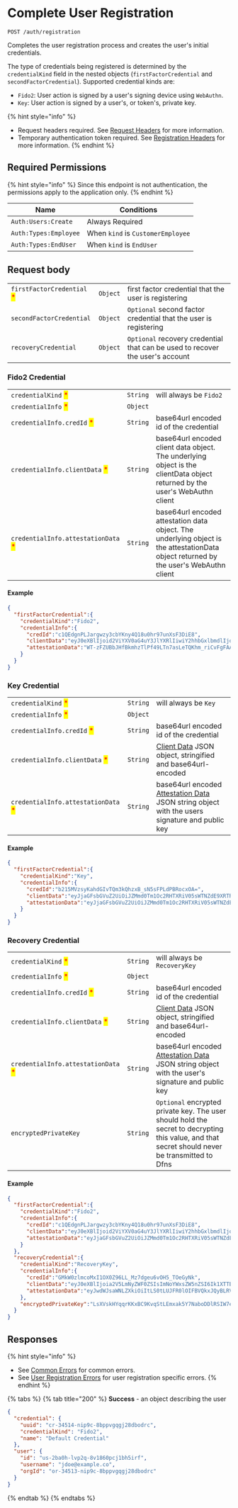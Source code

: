 # Complete User Registration

`POST /auth/registration`

Completes the user registration process and creates the user's initial credentials.

The type of credentials being registered is determined by the `credentialKind` field in the nested objects (`firstFactorCredential` and `secondFactorCredential`). Supported credential kinds are:

* `Fido2`: User action is signed by a user's signing device using `WebAuthn`.
* `Key`: User action is signed by a user's, or token's, private key.

{% hint style="info" %}
* Request headers required. See [Request Headers](../../../getting-started/request-headers.md) for more information.
* Temporary authentication token required. See [Registration Headers](../../../getting-started/request-headers.md#registration-headers) for more information.
{% endhint %}

## Required Permissions

{% hint style="info" %}
Since this endpoint is not authentication, the permissions apply to the application only.
{% endhint %}

| Name                  | Conditions                        |
| --------------------- | --------------------------------- |
| `Auth:Users:Create`   | Always Required                   |
| `Auth:Types:Employee` | When `kind` is `CustomerEmployee` |
| `Auth:Types:EndUser`  | When `kind` is `EndUser`          |

## Request body

|                                                            |          |                                                                               |
| ---------------------------------------------------------- | -------- | ----------------------------------------------------------------------------- |
| `firstFactorCredential` <mark style="color:red;">\*</mark> | `Object` | first factor credential that the user is registering                          |
| `secondFactorCredential`                                   | `Object` | `Optional` second factor credential that the user is registering              |
| `recoveryCredential`                                       | `Object` | `Optional` recovery credential that can be used to recover the user's account |

### Fido2 Credential

|                                                                     |          |                                                                                                                                       |
| ------------------------------------------------------------------- | -------- | ------------------------------------------------------------------------------------------------------------------------------------- |
| `credentialKind` <mark style="color:red;">\*</mark>                 | `String` | will always be `Fido2`                                                                                                                |
| `credentialInfo` <mark style="color:red;">\*</mark>                 | `Object` |                                                                                                                                       |
| `credentialInfo.credId` <mark style="color:red;">\*</mark>          | `String` | base64url encoded id of the credential                                                                                                |
| `credentialInfo.clientData` <mark style="color:red;">\*</mark>      | `String` | base64url encoded client data object. The underlying object is the clientData object returned by the user's WebAuthn client           |
| `credentialInfo.attestationData` <mark style="color:red;">\*</mark> | `String` | base64url encoded attestation data object. The underlying object is the attestationData object returned by the user's WebAuthn client |

#### Example

```json
{
  "firstFactorCredential":{
    "credentialKind":"Fido2",
    "credentialInfo":{
      "credId":"c1QEdgnPLJargwzy3cbYKny4Q18u0hr97unXsF3DiE8",
      "clientData":"eyJ0eXBlIjoid2ViYXV0aG4uY3JlYXRlIiwiY2hhbGxlbmdlIjoiTVdNME1tWTVZVFEwTURSaU56ZGhOVEZoTnpZNU9EUXdOV0k1WlRRNFkyUmhPRFppTkRrM1pUWXpPVEU1T0dZeU1EY3haakJqWXprNE1tUTVZelkxTUEiLCJvcmlnaW4iOiJodHRwczovL2FwcC5kZm5zLm5pbmphIiwiY3Jvc3NPcmlnaW4iOmZhbHNlfQ",
      "attestationData":"WT-zFZUBbJHfBkmhzTlPf49LTn7asLeTQKhm_riCvFgFAAAAAA"
    }
  }
}
```

### Key Credential

|                                                                     |          |                                                                                                                                                                          |
| ------------------------------------------------------------------- | -------- | ------------------------------------------------------------------------------------------------------------------------------------------------------------------------ |
| `credentialKind` <mark style="color:red;">\*</mark>                 | `String` | will always be `Key`                                                                                                                                                     |
| `credentialInfo` <mark style="color:red;">\*</mark>                 | `Object` |                                                                                                                                                                          |
| `credentialInfo.credId` <mark style="color:red;">\*</mark>          | `String` | base64url encoded id of the credential                                                                                                                                   |
| `credentialInfo.clientData` <mark style="color:red;">\*</mark>      | `String` | [Client Data](../../../advanced-topics/authentication/api-objects.md#key-credential) JSON object, stringified and base64url-encoded                                      |
| `credentialInfo.attestationData` <mark style="color:red;">\*</mark> | `String` | base64url encoded [Attestation Data ](../../../advanced-topics/authentication/api-objects.md#key-credential-1)JSON string object with the users signature and public key |

#### Example

```json
{
  "firstFactorCredential":{
    "credentialKind":"Key",
    "credentialInfo":{
      "credId":"b215MVzsyKahdGIvTQm3kQhzxB_sN5sFPLdPBRocxOA=",
      "clientData":"eyJjaGFsbGVuZ2UiOiJZMmd0Tm1Oc2RHTXRiV05sWTNZdE9XRTRPV2QxYnpKd1lqYzBOVEp4Y2ciLCJjcm9zc09yaWdpbiI6ZmFsc2UsIm9yaWdpbiI6Imh0dHBzOi8vYXBwLmRmbnMud3RmIiwidHlwZSI6ImtleS5jcmVhdGUifQ==",
      "attestationData":"eyJjaGFsbGVuZ2UiOiJZMmd0Tm1Oc2RHTXRiV05sWTNZdE9XRTRPV2QxYnpKd1lqYzBOVEp4Y2ciLCJjcm9zc09yaWdpbiI6ZmFsc2UsIm9yaWdpbiI6Imh0dHBzOi8vYXBwLmRmbnMud3RmIiwidHlwZSI6ImtleS5jcmVhdGUifQ=="
    }
  }
}
```

### Recovery Credential

|                                                                     |          |                                                                                                                                                                           |
| ------------------------------------------------------------------- | -------- | ------------------------------------------------------------------------------------------------------------------------------------------------------------------------- |
| `credentialKind` <mark style="color:red;">\*</mark>                 | `String` | will always be `RecoveryKey`                                                                                                                                              |
| `credentialInfo` <mark style="color:red;">\*</mark>                 | `Object` |                                                                                                                                                                           |
| `credentialInfo.credId` <mark style="color:red;">\*</mark>          | `String` | base64url encoded id of the credential                                                                                                                                    |
| `credentialInfo.clientData` <mark style="color:red;">\*</mark>      | `String` | [Client Data](../../../advanced-topics/authentication/api-objects.md#key-credential) JSON object, stringified and base64url-encoded                                       |
| `credentialInfo.attestationData` <mark style="color:red;">\*</mark> | `String` | base64url encoded [Attestation Data](../../../advanced-topics/authentication/api-objects.md#key-credential-1) JSON string object with the user's signature and public key |
| `encryptedPrivateKey`                                               | `String` | `Optional` encrypted private key. The user should hold the secret to decrypting this value, and that secret should never be transmitted to Dfns                           |

#### Example

```json
{
  "firstFactorCredential":{
    "credentialKind":"Fido2",
    "credentialInfo":{
      "credId":"c1QEdgnPLJargwzy3cbYKny4Q18u0hr97unXsF3DiE8",
      "clientData":"eyJ0eXBlIjoid2ViYXV0aG4uY3JlYXRlIiwiY2hhbGxlbmdlIjoiTVdNME1tWTVZVFEwTURSaU56ZGhOVEZoTnpZNU9EUXdOV0k1WlRRNFkyUmhPRFppTkRrM1pUWXpPVEU1T0dZeU1EY3haakJqWXprNE1tUTVZelkxTUEiLCJvcmlnaW4iOiJodHRwczovL2FwcC5kZm5zLm5pbmphIiwiY3Jvc3NPcmlnaW4iOmZhbHNlfQ",
      "attestationData":"eyJjaGFsbGVuZ2UiOiJZMmd0Tm1Oc2RHTXRiV05sWTNZdE9XRTRPV2QxYnpKd1lqYzBOVEp4Y2ciLCJjcm9zc09yaWdpbiI6ZmFsc2UsIm9yaWdpbiI6Imh0dHBzOi8vYXBwLmRmbnMud3RmIiwidHlwZSI6ImtleS5jcmVhdGUifQ"
    }
  },
  "recoveryCredential":{
    "credentialKind":"RecoveryKey",
    "credentialInfo":{
      "credId":"GMkW0zlmcoMxI1OX0Z96LL_Mz7dgeu6vOH5_TOeGyNk",
      "clientData":"eyJ0eXBlIjoia2V5LmNyZWF0ZSIsImNoYWxsZW5nZSI6Ik1XTTBNbVk1WVRRME1EUmlOemRoTlRGaE56WTVPRFF3TldJNVpUUTRZMlJoT0RaaU5EazNaVFl6T1RFNU9HWXlNRGN4WmpCall6azRNbVE1WXpZMU1BIiwib3JpZ2luIjoiaHR0cHM6Ly9hcHAuZGZucy5uaW5qYSIsImNyb3NzT3JpZ2luIjpmYWxzZX0",
      "attestationData":"eyJwdWJsaWNLZXkiOiItLS0tLUJFR0lOIFBVQkxJQyBLRVktLS0tLVxuTUZrd0V3WUhLb1pJemowQ0FRWUlLb1pJemowREFRY0RRZ0FFOWNHMm1FNERXSGJ3d2xMUlNLQkxaOW02K1FzQ1xuZU9xV0poMXg1VnZSSFpNYVBMUWxScmhoZ2JIbTh1bmE0aDhTK0w1bzhzVjhIdnVqYmwzTXJBVGozUT09XG4tLS0tLUVORCBQVUJMSUMgS0VZLS0tLS1cbiIsInNpZ25hdHVyZSI6IjMwNDYwMjIxMDBiZjBjZGU3ZGIyODQ0ZDhmOTIyZWQyOTNmN2E4NTVjM2U1Y2YzMjUxZjFhY2Q3M2I4MjNiNWZiOTIzZDNiY2FiMDIyMTAwY2YxM2U2ZDliY2ZiMjc3M2Q5ZDkyMDU4M2YwMWE0ODAyYmI4OTg5Y2NmZjMzNjJkYzJmN2U1ZjRmMTQzZjA2ZiJ9"
    },
    "encryptedPrivateKey":"LsXVskHYqqrKKxBC9KvqStLEmxak5Y7NaboDDlRSIW7evUJpQTT1AYvx0EsFskmriaVb3AjTCGEv7gqUKokml1USL7+dVmrUVhV+cNWtS5AorvRuZr1FMGVKFkW1pKJhFNH2e2O661UhpyXsRXzcmksA7ZN/V37ZK7ITue0gs6I="
  }
}
```

## Responses

{% hint style="info" %}
* See [Common Errors](../../../getting-started/errors.md#common-errors) for common errors.
* See [User Registration Errors](../../../getting-started/errors.md#user-registration-errors) for user registration specific errors.
{% endhint %}

{% tabs %}
{% tab title="200" %}
**Success** - an object describing the user

```json
{
  "credential": {
    "uuid": "cr-34514-nip9c-8bppvgqgj28dbodrc",
    "credentialKind": "Fido2",
    "name": "Default Credential"
  },
  "user": {
    "id": "us-2ba0h-lvp2q-8v1860pcj1bh5irf",
    "username": "jdoe@example.co",
    "orgId": "or-34513-nip9c-8bppvgqgj28dbodrc"
  }
}
```
{% endtab %}
{% endtabs %}

